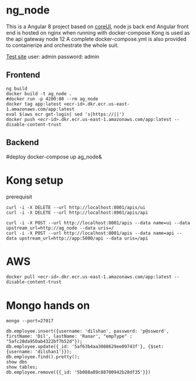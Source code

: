# ng_node

This is a Angular 8 project based on [coreUI](http://coreui.io), node js back end
Angular front end is hosted on nginx when running with docker-compose
Kong is used as the api gateway
node 12
A complete docker-compose.yml is also provided to containerize and orchestrate the whole suit.

[Test site](http://XXXXXX:8000/)
user: admin
password: admin

## Frontend

    ng build 
    docker build -t ag_node .
    #docker run -p 4200:80 --rm ag_node
    docker tag app:latest <ecr-id>.dkr.ecr.us-east-1.amazonaws.com/app:latest
    eval $(aws ecr get-login| sed 's|https://||')
    docker push <ecr-id>.dkr.ecr.us-east-1.amazonaws.com/app:latest --disable-content-trust  

## Backend

#deploy
    docker-compose up ag_node&

# Kong setup
  prerequisit    
    
    curl -i -X DELETE --url http://localhost:8001/apis/ui
    curl -i -X DELETE --url http://localhost:8001/apis/api

    curl -i -X POST --url http://localhost:8001/apis --data name=ui --data upstream_url=http://ag_node --data uris=/
    curl -i -X POST --url http://localhost:8001/apis --data name=api --data upstream_url=http://app:5000/api --data uris=/api


# AWS
    docker pull <ecr-id>.dkr.ecr.us-east-1.amazonaws.com/app:latest --disable-content-trust

# Mongo hands on

    mongo --port=27017

    db.employee.insert({username: 'dilshan', password: 'p@ssword', firstName: 'Dil', lastName: 'Ranar', "empType" : "5afc28da950ab4322bf7b52d"});
    db.employee.update({_id: '5af63b4aa3088629ee09743f'}, {$set: {username: 'dilshan1'}});
    db.employee.find().pretty();
    show dbs
    show tables;
    db.employee.remove({{_id: '5b088a89c88700942b28df35'}})
